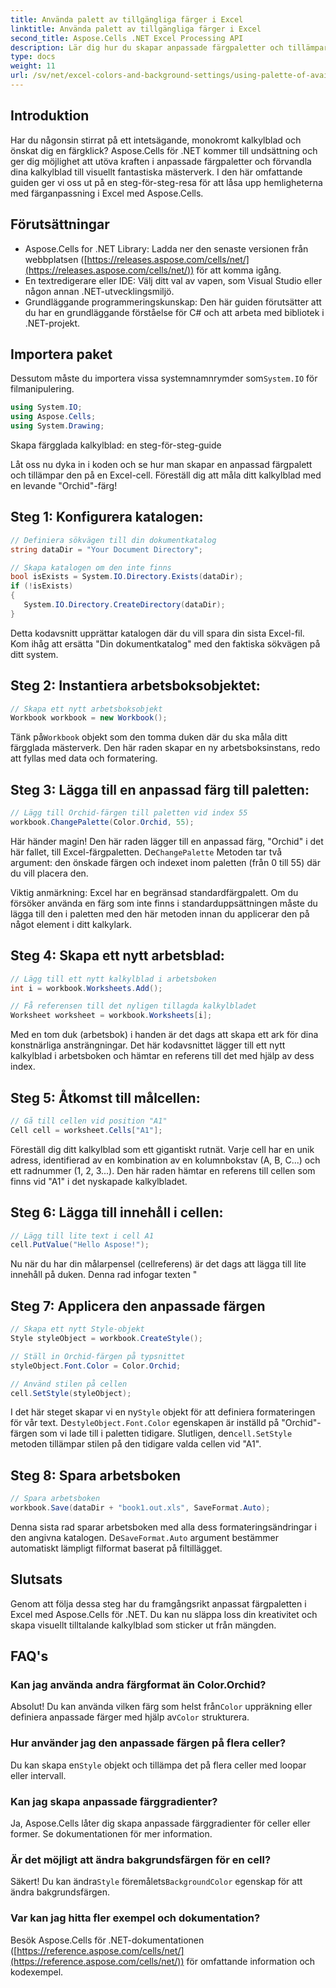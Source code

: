 ```yaml
---
title: Använda palett av tillgängliga färger i Excel
linktitle: Använda palett av tillgängliga färger i Excel
second_title: Aspose.Cells .NET Excel Processing API
description: Lär dig hur du skapar anpassade färgpaletter och tillämpar dem på dina Excel-kalkylblad med Aspose.Cells för .NET. Förbättra det visuella tilltalande av dina data med livfulla färger och formateringsalternativ.
type: docs
weight: 11
url: /sv/net/excel-colors-and-background-settings/using-palette-of-available-colors/
---
```

## Introduktion
Har du någonsin stirrat på ett intetsägande, monokromt kalkylblad och önskat dig en färgklick? Aspose.Cells för .NET kommer till undsättning och ger dig möjlighet att utöva kraften i anpassade färgpaletter och förvandla dina kalkylblad till visuellt fantastiska mästerverk. I den här omfattande guiden ger vi oss ut på en steg-för-steg-resa för att låsa upp hemligheterna med färganpassning i Excel med Aspose.Cells. 

## Förutsättningar

- Aspose.Cells for .NET Library: Ladda ner den senaste versionen från webbplatsen ([https://releases.aspose.com/cells/net/](https://releases.aspose.com/cells/net/)) för att komma igång. 
- En textredigerare eller IDE: Välj ditt val av vapen, som Visual Studio eller någon annan .NET-utvecklingsmiljö. 
- Grundläggande programmeringskunskap: Den här guiden förutsätter att du har en grundläggande förståelse för C# och att arbeta med bibliotek i .NET-projekt.

## Importera paket

 Dessutom måste du importera vissa systemnamnrymder som`System.IO` för filmanipulering. 

```csharp
using System.IO;
using Aspose.Cells;
using System.Drawing;
```

Skapa färgglada kalkylblad: en steg-för-steg-guide

Låt oss nu dyka in i koden och se hur man skapar en anpassad färgpalett och tillämpar den på en Excel-cell. Föreställ dig att måla ditt kalkylblad med en levande "Orchid"-färg!

## Steg 1: Konfigurera katalogen:

```csharp
// Definiera sökvägen till din dokumentkatalog
string dataDir = "Your Document Directory";

// Skapa katalogen om den inte finns
bool isExists = System.IO.Directory.Exists(dataDir);
if (!isExists)
{
   System.IO.Directory.CreateDirectory(dataDir);
}
```

Detta kodavsnitt upprättar katalogen där du vill spara din sista Excel-fil. Kom ihåg att ersätta "Din dokumentkatalog" med den faktiska sökvägen på ditt system.

## Steg 2: Instantiera arbetsboksobjektet:

```csharp
// Skapa ett nytt arbetsboksobjekt
Workbook workbook = new Workbook();
```

 Tänk på`Workbook` objekt som den tomma duken där du ska måla ditt färgglada mästerverk. Den här raden skapar en ny arbetsboksinstans, redo att fyllas med data och formatering.

## Steg 3: Lägga till en anpassad färg till paletten:

```csharp
// Lägg till Orchid-färgen till paletten vid index 55
workbook.ChangePalette(Color.Orchid, 55);
```

Här händer magin! Den här raden lägger till en anpassad färg, "Orchid" i det här fallet, till Excel-färgpaletten. De`ChangePalette` Metoden tar två argument: den önskade färgen och indexet inom paletten (från 0 till 55) där du vill placera den. 

Viktig anmärkning: Excel har en begränsad standardfärgpalett. Om du försöker använda en färg som inte finns i standarduppsättningen måste du lägga till den i paletten med den här metoden innan du applicerar den på något element i ditt kalkylark.

## Steg 4: Skapa ett nytt arbetsblad:

```csharp
// Lägg till ett nytt kalkylblad i arbetsboken
int i = workbook.Worksheets.Add();

// Få referensen till det nyligen tillagda kalkylbladet
Worksheet worksheet = workbook.Worksheets[i];
```

Med en tom duk (arbetsbok) i handen är det dags att skapa ett ark för dina konstnärliga ansträngningar. Det här kodavsnittet lägger till ett nytt kalkylblad i arbetsboken och hämtar en referens till det med hjälp av dess index.

## Steg 5: Åtkomst till målcellen:

```csharp
// Gå till cellen vid position "A1"
Cell cell = worksheet.Cells["A1"];
```

Föreställ dig ditt kalkylblad som ett gigantiskt rutnät. Varje cell har en unik adress, identifierad av en kombination av en kolumnbokstav (A, B, C...) och ett radnummer (1, 2, 3...). Den här raden hämtar en referens till cellen som finns vid "A1" i det nyskapade kalkylbladet.

## Steg 6: Lägga till innehåll i cellen:

```csharp
// Lägg till lite text i cell A1
cell.PutValue("Hello Aspose!");
```

Nu när du har din målarpensel (cellreferens) är det dags att lägga till lite innehåll på duken. Denna rad infogar texten "

## Steg 7: Applicera den anpassade färgen

```csharp
// Skapa ett nytt Style-objekt
Style styleObject = workbook.CreateStyle();

// Ställ in Orchid-färgen på typsnittet
styleObject.Font.Color = Color.Orchid;

// Använd stilen på cellen
cell.SetStyle(styleObject);
```

 I det här steget skapar vi en ny`Style` objekt för att definiera formateringen för vår text. De`styleObject.Font.Color` egenskapen är inställd på "Orchid"-färgen som vi lade till i paletten tidigare. Slutligen, den`cell.SetStyle` metoden tillämpar stilen på den tidigare valda cellen vid "A1".

## Steg 8: Spara arbetsboken

```csharp
// Spara arbetsboken
workbook.Save(dataDir + "book1.out.xls", SaveFormat.Auto);
```

Denna sista rad sparar arbetsboken med alla dess formateringsändringar i den angivna katalogen. De`SaveFormat.Auto` argument bestämmer automatiskt lämpligt filformat baserat på filtillägget.

## Slutsats

Genom att följa dessa steg har du framgångsrikt anpassat färgpaletten i Excel med Aspose.Cells för .NET. Du kan nu släppa loss din kreativitet och skapa visuellt tilltalande kalkylblad som sticker ut från mängden. 

## FAQ's

### Kan jag använda andra färgformat än Color.Orchid?
 Absolut! Du kan använda vilken färg som helst från`Color` uppräkning eller definiera anpassade färger med hjälp av`Color` strukturera.

### Hur använder jag den anpassade färgen på flera celler?
 Du kan skapa en`Style` objekt och tillämpa det på flera celler med loopar eller intervall.

### Kan jag skapa anpassade färggradienter?
Ja, Aspose.Cells låter dig skapa anpassade färggradienter för celler eller former. Se dokumentationen för mer information.

### Är det möjligt att ändra bakgrundsfärgen för en cell?
Säkert! Du kan ändra`Style` föremålets`BackgroundColor` egenskap för att ändra bakgrundsfärgen.

### Var kan jag hitta fler exempel och dokumentation?
Besök Aspose.Cells för .NET-dokumentationen ([https://reference.aspose.com/cells/net/](https://reference.aspose.com/cells/net/)) för omfattande information och kodexempel.
